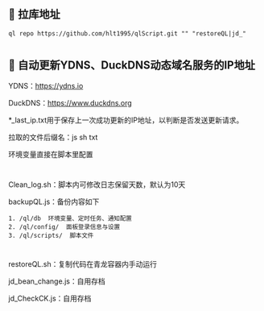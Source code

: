 
## 🔗 拉库地址

```plaintext
ql repo https://github.com/hlt1995/qlScript.git "" "restoreQL|jd_"
```

#
## 🚀 自动更新YDNS、DuckDNS动态域名服务的IP地址

YDNS：https://ydns.io

DuckDNS：https://www.duckdns.org

*_last_ip.txt用于保存上一次成功更新的IP地址，以判断是否发送更新请求。

拉取的文件后缀名：js sh txt

环境变量直接在脚本里配置

#

Clean_log.sh：脚本内可修改日志保留天数，默认为10天

backupQL.js：备份内容如下

    1. /ql/db  环境变量、定时任务、通知配置
    2. /ql/config/  面板登录信息与设置
    3. /ql/scripts/  脚本文件

#


restoreQL.sh：复制代码在青龙容器内手动运行


jd_bean_change.js：自用存档


jd_CheckCK.js：自用存档

